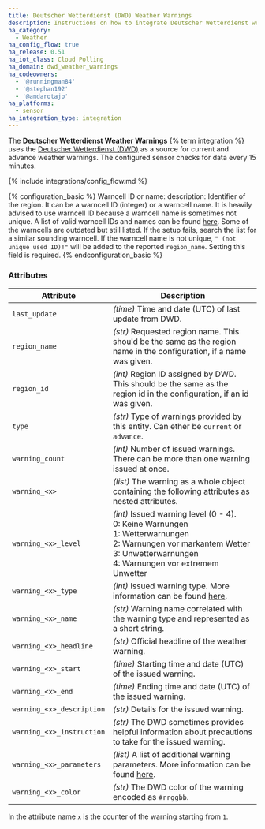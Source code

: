 ```yaml
---
title: Deutscher Wetterdienst (DWD) Weather Warnings
description: Instructions on how to integrate Deutscher Wetterdienst weather warnings into Home Assistant.
ha_category:
  - Weather
ha_config_flow: true
ha_release: 0.51
ha_iot_class: Cloud Polling
ha_domain: dwd_weather_warnings
ha_codeowners:
  - '@runningman84'
  - '@stephan192'
  - '@andarotajo'
ha_platforms:
  - sensor
ha_integration_type: integration
---
```


The **Deutscher Wetterdienst Weather Warnings** {% term integration %} uses the [Deutscher Wetterdienst (DWD)](https://www.dwd.de) as a source for current and advance weather warnings. The configured sensor checks for data every 15 minutes.

{% include integrations/config_flow.md %}

{% configuration_basic %}
Warncell ID or name:
  description: Identifier of the region. It can be a warncell ID (integer) or a warncell name. It is heavily advised to use warncell ID because a warncell name is sometimes not unique. A list of valid warncell IDs and names can be found [here](https://www.dwd.de/DE/leistungen/opendata/help/warnungen/cap_warncellids_csv.html). Some of the warncells are outdated but still listed. If the setup fails, search the list for a similar sounding warncell. If the warncell name is not unique, `" (not unique used ID)!"` will be added to the reported `region_name`. Setting this field is required.
{% endconfiguration_basic %}

### Attributes

| Attribute    | Description                            |
| ------------ | -------------------------------------- |
| `last_update` | *(time)* Time and date (UTC) of last update from DWD. |
| `region_name` | *(str)* Requested region name. This should be the same as the region name in the configuration, if a name was given. |
| `region_id` | *(int)* Region ID assigned by DWD. This should be the same as the region id in the configuration, if an id was given. |
| `type` | *(str)* Type of warnings provided by this entity. Can ether be `current` or `advance`. |s
| `warning_count` | *(int)* Number of issued warnings. There can be more than one warning issued at once. |
| `warning_<x>` | *(list)* The warning as a whole object containing the following attributes as nested attributes. |
| `warning_<x>_level` | *(int)* Issued warning level (0 - 4).<br/>0: Keine Warnungen <br/>1: Wetterwarnungen <br/>2: Warnungen vor markantem Wetter<br/>3: Unwetterwarnungen<br/>4: Warnungen vor extremem Unwetter |
| `warning_<x>_type` | *(int)* Issued warning type. More information can be found [here](https://www.dwd.de/DE/leistungen/opendata/help/warnungen/warning_codes_pdf.pdf?__blob=publicationFile&v=5). |
| `warning_<x>_name` | *(str)* Warning name correlated with the warning type and represented as a short string. |
| `warning_<x>_headline` | *(str)* Official headline of the weather warning. |
| `warning_<x>_start` | *(time)* Starting time and date (UTC) of the issued warning. |
| `warning_<x>_end` | *(time)* Ending time and date (UTC) of the issued warning. |
| `warning_<x>_description` | *(str)* Details for the issued warning. |
| `warning_<x>_instruction` | *(str)* The DWD sometimes provides helpful information about precautions to take for the issued warning. |
| `warning_<x>_parameters` | *(list)* A list of additional warning parameters. More information can be found [here](https://www.dwd.de/DE/leistungen/opendata/help/warnungen/warning_codes_pdf.pdf?__blob=publicationFile&v=5). |
| `warning_<x>_color` | *(str)* The DWD color of the warning encoded as `#rrggbb`. |

<div class="note">

In the attribute name `x` is the counter of the warning starting from `1`.

</div>
